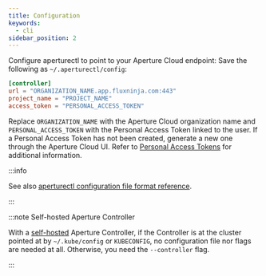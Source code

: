 ```yaml
---
title: Configuration
keywords:
  - cli
sidebar_position: 2
---
```


Configure aperturectl to point to your Aperture Cloud endpoint: Save the
following as `~/.aperturectl/config`:

```toml
[controller]
url = "ORGANIZATION_NAME.app.fluxninja.com:443"
project_name = "PROJECT_NAME"
access_token = "PERSONAL_ACCESS_TOKEN"
```

Replace `ORGANIZATION_NAME` with the Aperture Cloud organization name and
`PERSONAL_ACCESS_TOKEN` with the Personal Access Token linked to the user. If a
Personal Access Token has not been created, generate a new one through the
Aperture Cloud UI. Refer to [Personal Access Tokens][access-tokens] for
additional information.

:::info

See also [aperturectl configuration file format reference][aperturectl-config].

:::

:::note Self-hosted Aperture Controller

With a [self-hosted][self-hosted] Aperture Controller, if the Controller is at
the cluster pointed at by `~/.kube/config` or `KUBECONFIG`, no configuration
file nor flags are needed at all. Otherwise, you need the `--controller` flag.

:::

[self-hosted]: /aperture-for-infra/aperture-for-infra.md
[aperturectl-config]: /reference/configuration/aperturectl.md
[access-tokens]: /reference/aperture-cli/personal-access-tokens.md

